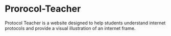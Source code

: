 # Prorocol-Teacher
Protocol Teacher is a website designed to help students understand internet protocols and provide a visual illustration of an internet frame.
